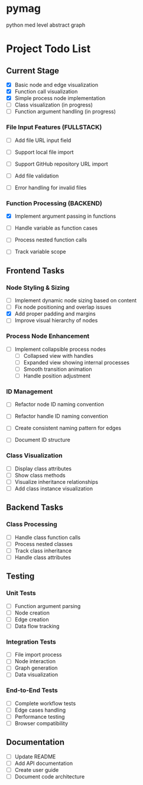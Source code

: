 # pymag
 python med level abstract graph


# Project Todo List

## Current Stage
- [x] Basic node and edge visualization
- [x] Function call visualization
- [x] Simple process node implementation
- [ ] Class visualization (in progress)
- [ ] Function argument handling (in progress)

### File Input Features (FULLSTACK)
- [ ] Add file URL input field
- [ ] Support local file import
- [ ] Support GitHub repository URL import
- [ ] Add file validation
- [ ] Error handling for invalid files


### Function Processing (BACKEND)
- [x] Implement argument passing in functions
- [ ] Handle variable as function cases
- [ ] Process nested function calls
- [ ] Track variable scope



## Frontend Tasks

### Node Styling & Sizing
- [ ] Implement dynamic node sizing based on content
- [ ] Fix node positioning and overlap issues
- [x] Add proper padding and margins
- [ ] Improve visual hierarchy of nodes

### Process Node Enhancement
- [ ] Implement collapsible process nodes
  - [ ] Collapsed view with handles
  - [ ] Expanded view showing internal processes
  - [ ] Smooth transition animation
  - [ ] Handle position adjustment

### ID Management
- [ ] Refactor node ID naming convention
- [ ] Refactor handle ID naming convention
- [ ] Create consistent naming pattern for edges
- [ ] Document ID structure


### Class Visualization
- [ ] Display class attributes
- [ ] Show class methods
- [ ] Visualize inheritance relationships
- [ ] Add class instance visualization

## Backend Tasks

### Class Processing
- [ ] Handle class function calls
- [ ] Process nested classes
- [ ] Track class inheritance
- [ ] Handle class attributes

## Testing

### Unit Tests
- [ ] Function argument parsing
- [ ] Node creation
- [ ] Edge creation
- [ ] Data flow tracking

### Integration Tests
- [ ] File import process
- [ ] Node interaction
- [ ] Graph generation
- [ ] Data visualization

### End-to-End Tests
- [ ] Complete workflow tests
- [ ] Edge cases handling
- [ ] Performance testing
- [ ] Browser compatibility

## Documentation
- [ ] Update README
- [ ] Add API documentation
- [ ] Create user guide
- [ ] Document code architecture